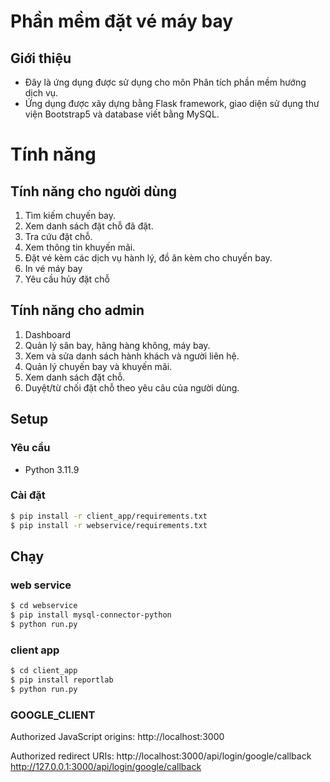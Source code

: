 

# Phần mềm đặt vé máy bay

## Giới thiệu

* Đây là ứng dụng được sử dụng cho môn Phân tích phần mềm hướng dịch vụ.
* Ứng dụng được xây dựng bằng Flask framework, giao diện sử dụng thư viện Bootstrap5 và database viết bằng MySQL. 

# Tính năng
## Tính năng cho người dùng
1. Tìm kiếm chuyến bay.
2. Xem danh sách đặt chỗ đã đặt.
3. Tra cứu đặt chỗ.
4. Xem thông tin khuyến mãi.
5. Đặt vé kèm các dịch vụ hành lý, đồ ăn kèm cho chuyến bay.
6. In vé máy bay
7. Yêu cầu hủy đặt chỗ
   
## Tính năng cho admin
1. Dashboard
2. Quản lý sân bay, hãng hàng không, máy bay.
3. Xem và sửa danh sách hành khách và người liên hệ.
4. Quản lý chuyến bay và khuyến mãi.
5. Xem danh sách đặt chỗ.
6. Duyệt/từ chối đặt chỗ theo yêu câu của người dùng.

## Setup
### Yêu cầu
- Python 3.11.9

### Cài đặt
```bash
$ pip install -r client_app/requirements.txt
$ pip install -r webservice/requirements.txt
```

## Chạy
### web service
```bash
$ cd webservice
$ pip install mysql-connector-python
$ python run.py
```

### client app
```bash
$ cd client_app
$ pip install reportlab
$ python run.py
```


### GOOGLE_CLIENT

Authorized JavaScript origins:
      http://localhost:3000

Authorized redirect URIs:
      http://localhost:3000/api/login/google/callback
      http://127.0.0.1:3000/api/login/google/callback